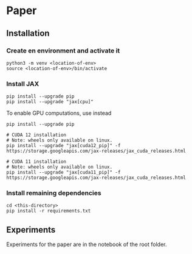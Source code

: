 # Paper

## Installation 
### Create en environment and activate it
```shell
python3 -m venv <location-of-env>
source <location-of-env>/bin/activate
```

### Install JAX 
```shell
pip install --upgrade pip
pip install --upgrade "jax[cpu]"
```
To enable GPU computations, use instead
```shell 
pip install --upgrade pip

# CUDA 12 installation
# Note: wheels only available on linux.
pip install --upgrade "jax[cuda12_pip]" -f https://storage.googleapis.com/jax-releases/jax_cuda_releases.html

# CUDA 11 installation
# Note: wheels only available on linux.
pip install --upgrade "jax[cuda11_pip]" -f https://storage.googleapis.com/jax-releases/jax_cuda_releases.html
```

### Install remaining dependencies 
```shell
cd <this-directory>
pip install -r requirements.txt
```


## Experiments 

Experiments for the paper are in the notebook of the root folder.

